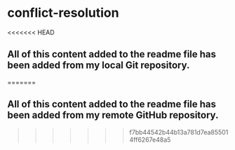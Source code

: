 # conflict-resolution

<<<<<<< HEAD
## All of this content added to the readme file has been added from my local Git repository.

=======
## All of this content added to the readme file has been added from my remote GitHub repository.
>>>>>>> f7bb44542b44b13a781d7ea855014ff6267e48a5
